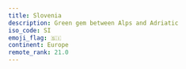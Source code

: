 ```yaml
---
title: Slovenia
description: Green gem between Alps and Adriatic
iso_code: SI
emoji_flag: 🇸🇮
continent: Europe
remote_rank: 21.0
---
```

